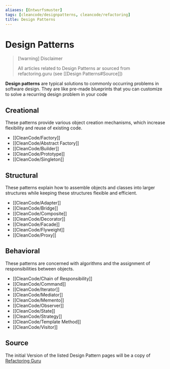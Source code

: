 ```yaml
---
aliases: [Entwurfsmuster]
tags: [cleancode/designpatterns, cleancode/refactoring]
title: Design Patterns
---
```


# Design Patterns
>[!warning] Disclaimer
>
>All articles related to Design Patterns ar sourced from refactoring.guru (see [[Design Patterns#Source]])

**Design patterns** are typical solutions to commonly occurring problems in software design. They are like pre-made blueprints that you can customize to solve a recurring design problem in your code
## Creational
These patterns provide various object creation mechanisms, which increase flexibility and reuse of existing code.
- [[CleanCode/Factory]]
- [[CleanCode/Abstract Factory]]
- [[CleanCode/Builder]]
- [[CleanCode/Prototype]]
- [[CleanCode/Singleton]]
## Structural
These patterns explain how to assemble objects and classes into larger structures while keeping these structures flexible and efficient.
- [[CleanCode/Adapter]]
- [[CleanCode/Bridge]]
- [[CleanCode/Composite]]
- [[CleanCode/Decorator]]
- [[CleanCode/Facade]]
- [[CleanCode/Flyweight]]
- [[CleanCode/Proxy]]
## Behavioral
These patterns are concerned with algorithms and the assignment of responsibilities between objects.
- [[CleanCode/Chain of Responsibility]]
- [[CleanCode/Command]]
- [[CleanCode/Iterator]]
- [[CleanCode/Mediator]]
- [[CleanCode/Memento]]
- [[CleanCode/Observer]]
- [[CleanCode/State]]
- [[CleanCode/Strategy]]
- [[CleanCode/Template Method]]
- [[CleanCode/Visitor]]

## Source
The initial Version of the listed Design Pattern pages will be a copy of [Refactoring Guru](https://refactoring.guru/design-patterns)
